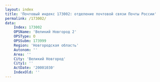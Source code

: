 ```yaml
---
layout: index
title: 'Почтовый индекс 173002: отделение почтовой связи Почты России'
permalink: /173002/
data:
    Index: 173002
    OPSName: 'Великий Новгород 2'
    OPSType: О
    OPSSubm: 173999
    Region: 'Новгородская область'
    Autonom: ''
    Area: ''
    City: 'Великий Новгород'
    City1: ''
    ActDate: '20001030'
    IndexOld: ''
---
```


